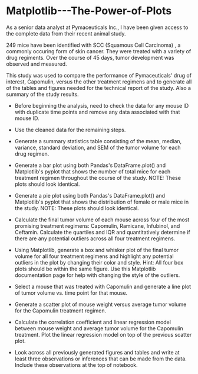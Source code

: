 # Matplotlib---The-Power-of-Plots

As a senior data analyst at Pymaceuticals Inc., I have been given access to the complete data from their recent animal study. 

249 mice have been identified with SCC (Squamous Cell Carcinoma) , a commonly occuring form of skin cancer. They were treated with a variety of drug regiments. Over the course of 45 days, tumor development was observed and measured. 

This study was used to compare the performance of Pymaceuticals' drug of interest, Capomulin, versus the other treatment regimens and to generate all of the tables and figures needed for the technical report of the study. Also a summary of the study results.

* Before beginning the analysis, need to check the data for any mouse ID with duplicate time points and remove any data associated with that mouse ID.

* Use the cleaned data for the remaining steps.

* Generate a summary statistics table consisting of the mean, median, variance, standard deviation, and SEM of the tumor volume for each drug regimen.

* Generate a bar plot using both Pandas's DataFrame.plot() and Matplotlib's pyplot that shows  the number of total mice for each treatment regimen throughout the course of the study.
NOTE: These plots should look identical.

* Generate a pie plot using both Pandas's DataFrame.plot() and Matplotlib's pyplot that shows the distribution of female or male mice in the study.
NOTE: These plots should look identical.

* Calculate the final tumor volume of each mouse across four of the most promising treatment regimens: Capomulin, Ramicane, Infubinol, and Ceftamin. Calculate the quartiles and IQR and quantitatively determine if there are any potential outliers across all four treatment regimens.

* Using Matplotlib, generate a box and whisker plot of the final tumor volume for all four treatment regimens and highlight any potential outliers in the plot by changing their color and style.
Hint: All four box plots should be within the same figure. Use this Matplotlib documentation page for help with changing the style of the outliers.

* Select a mouse that was treated with Capomulin and generate a line plot of tumor volume vs. time point for that mouse.

* Generate a scatter plot of mouse weight versus average tumor volume for the Capomulin treatment regimen.

* Calculate the correlation coefficient and linear regression model between mouse weight and average tumor volume for the Capomulin treatment. Plot the linear regression model on top of the previous scatter plot.

* Look across all previously generated figures and tables and write at least three observations or inferences that can be made from the data. Include these observations at the top of notebook.
